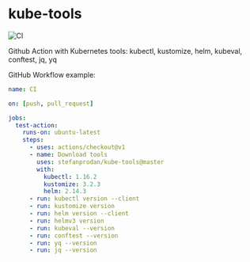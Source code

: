 # kube-tools

![CI](https://github.com/stefanprodan/kube-tools/workflows/CI/badge.svg)

Github Action with Kubernetes tools: kubectl, kustomize, helm, kubeval, conftest, jq, yq

GitHub Workflow example:

```yaml
name: CI

on: [push, pull_request]

jobs:
  test-action:
    runs-on: ubuntu-latest
    steps:
      - uses: actions/checkout@v1
      - name: Download tools
        uses: stefanprodan/kube-tools@master
        with:
          kubectl: 1.16.2
          kustomize: 3.2.3
          helm: 2.14.3
      - run: kubectl version --client
      - run: kustomize version
      - run: helm version --client
      - run: helmv3 version
      - run: kubeval --version
      - run: conftest --version
      - run: yq --version
      - run: jq --version
```
